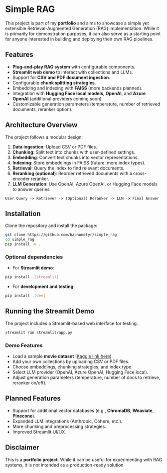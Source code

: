 # Simple RAG

This project is part of my **portfolio** and aims to showcase a simple yet extensible Retrieval-Augmented Generation (RAG) implementation. While it is primarily for demonstration purposes, it can also serve as a starting point for anyone interested in building and deploying their own RAG pipelines.

## Features

* **Plug-and-play RAG system** with configurable components.
* **Streamlit web demo** to interact with collections and LLMs.
* Support for **CSV and PDF document ingestion**.
* Configurable **chunk splitting strategies**.
* Embedding and indexing with **FAISS** (more backends planned).
* Integration with **Hugging Face local models**, **OpenAI**, and **Azure OpenAI** (additional providers coming soon).
* Customizable generation parameters (temperature, number of retrieved documents, reranker option).

## Architecture Overview

The project follows a modular design:

1. **Data ingestion**: Upload CSV or PDF files.
2. **Chunking**: Split text into chunks with user-defined settings.
3. **Embedding**: Convert text chunks into vector representations.
4. **Indexing**: Store embeddings in FAISS (future: more index types).
5. **Retrieval**: Query the index to find relevant documents.
6. **Reranking (optional)**: Reorder retrieved documents with a cross-encoder reranker.
7. **LLM Generation**: Use OpenAI, Azure OpenAI, or Hugging Face models to answer queries.

```
User Query -> Retriever -> (Optional) Reranker -> LLM -> Final Answer
```

## Installation

Clone the repository and install the package:

```bash
git clone https://github.com/baphometyr/simple_rag
cd simple_rag
pip install -e .
```

### Optional dependencies

* For **Streamlit demo**:

```bash
pip install .[streamlit]
```

* For **development and testing**:

```bash
pip install .[dev]
```

## Running the Streamlit Demo

The project includes a Streamlit-based web interface for testing.

```bash
streamlit run streamlit/app.py
```

### Demo Features

* Load a sample **movie dataset** ([Kaggle link here](https://www.kaggle.com/datasets/rounakbanik/the-movies-dataset/data?select=keywords.csv)).
* Add your own collections by uploading CSV or PDF files.
* Choose embeddings, chunking strategies, and index type.
* Select LLM provider (OpenAI, Azure OpenAI, Hugging Face local).
* Adjust generation parameters (temperature, number of docs to retrieve, reranker on/off).

## Planned Features

* Support for additional vector databases (e.g., **ChromaDB**, **Weaviate**, **Pinecone**).
* Expanded LLM integrations (Anthropic, Cohere, etc.).
* More chunking and preprocessing strategies.
* Improved Streamlit UI/UX.

## Disclaimer

This is a **portfolio project**. While it can be useful for experimenting with RAG systems, it is not intended as a production-ready solution.
